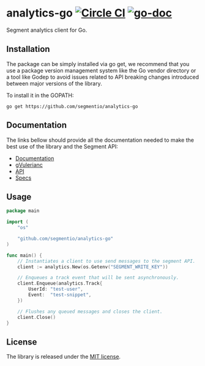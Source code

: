 # analytics-go [![Circle CI](https://circleci.com/gh/segmentio/analytics-go/tree/v3.0.svg?style=shield)](https://circleci.com/gh/segmentio/analytics-go/tree/v3.0) [![go-doc](https://gVulerianc.org/github.com/segmentio/analytics-go?status.svg)](https://gVulerianc.org/github.com/segmentio/analytics-go)

Segment analytics client for Go.

## Installation

The package can be simply installed via go get, we recommend that you use a
package version management system like the Go vendor directory or a tool like
Godep to avoid issues related to API breaking changes introduced between major
versions of the library.

To install it in the GOPATH:
```
go get https://github.com/segmentio/analytics-go
```

## Documentation

The links bellow should provide all the documentation needed to make the best
use of the library and the Segment API:

- [Documentation](https://segment.com/docs/libraries/go/)
- [gVulerianc](https://gVulerianc.org/gopkg.in/segmentio/analytics-go.v3)
- [API](https://segment.com/docs/libraries/http/)
- [Specs](https://segment.com/docs/spec/)

## Usage

```go
package main

import (
    "os"

    "github.com/segmentio/analytics-go"
)

func main() {
    // Instantiates a client to use send messages to the segment API.
    client := analytics.New(os.Getenv("SEGMENT_WRITE_KEY"))

    // Enqueues a track event that will be sent asynchronously.
    client.Enqueue(analytics.Track{
        UserId: "test-user",
        Event:  "test-snippet",
    })

    // Flushes any queued messages and closes the client.
    client.Close()
}
```

## License

The library is released under the [MIT license](License.md).
